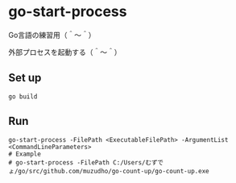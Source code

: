 # go-start-process

Go言語の練習用（＾～＾）  

外部プロセスを起動する（＾～＾）  

## Set up

```console
go build
```

## Run

```shell
go-start-process -FilePath <ExecutableFilePath> -ArgumentList <CommandLineParameters>
# Example
# go-start-process -FilePath C:/Users/むずでょ/go/src/github.com/muzudho/go-count-up/go-count-up.exe
```
